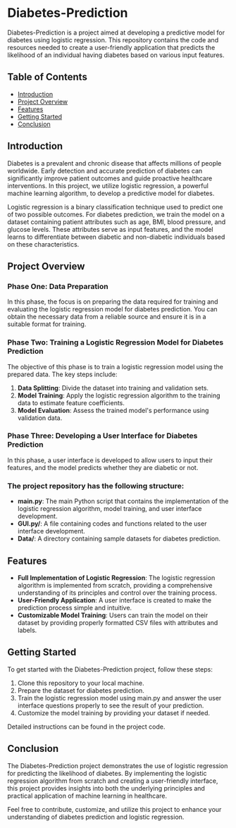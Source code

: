 # Diabetes-Prediction

Diabetes-Prediction is a project aimed at developing a predictive model for diabetes using logistic regression. This repository contains the code and resources needed to create a user-friendly application that predicts the likelihood of an individual having diabetes based on various input features.

## Table of Contents
- [Introduction](#introduction)
- [Project Overview](#project-overview)
- [Features](#features)
- [Getting Started](#getting-started)
- [Conclusion](#conclusion)

## Introduction
Diabetes is a prevalent and chronic disease that affects millions of people worldwide. Early detection and accurate prediction of diabetes can significantly improve patient outcomes and guide proactive healthcare interventions. In this project, we utilize logistic regression, a powerful machine learning algorithm, to develop a predictive model for diabetes.

Logistic regression is a binary classification technique used to predict one of two possible outcomes. For diabetes prediction, we train the model on a dataset containing patient attributes such as age, BMI, blood pressure, and glucose levels. These attributes serve as input features, and the model learns to differentiate between diabetic and non-diabetic individuals based on these characteristics.

## Project Overview
### Phase One: Data Preparation
In this phase, the focus is on preparing the data required for training and evaluating the logistic regression model for diabetes prediction. You can obtain the necessary data from a reliable source and ensure it is in a suitable format for training.

### Phase Two: Training a Logistic Regression Model for Diabetes Prediction
The objective of this phase is to train a logistic regression model using the prepared data. The key steps include:
1. **Data Splitting**: Divide the dataset into training and validation sets.
2. **Model Training**: Apply the logistic regression algorithm to the training data to estimate feature coefficients.
3. **Model Evaluation**: Assess the trained model's performance using validation data.

### Phase Three: Developing a User Interface for Diabetes Prediction
In this phase, a user interface is developed to allow users to input their features, and the model predicts whether they are diabetic or not.

### The project repository has the following structure:

- **main.py**: The main Python script that contains the implementation of the logistic regression algorithm, model training, and user interface development.
- **GUI.py/**: A file containing codes and functions related to the user interface development.
- **Data/**: A directory containing sample datasets for diabetes prediction.

## Features
- **Full Implementation of Logistic Regression**: The logistic regression algorithm is implemented from scratch, providing a comprehensive understanding of its principles and control over the training process.
- **User-Friendly Application**: A user interface is created to make the prediction process simple and intuitive.
- **Customizable Model Training**: Users can train the model on their dataset by providing properly formatted CSV files with attributes and labels.

## Getting Started
To get started with the Diabetes-Prediction project, follow these steps:

1. Clone this repository to your local machine.
2. Prepare the dataset for diabetes prediction.
3. Train the logistic regression model using main.py and answer the user interface questions properly to see the result of your prediction.
6. Customize the model training by providing your dataset if needed.

Detailed instructions can be found in the project code.

## Conclusion
The Diabetes-Prediction project demonstrates the use of logistic regression for predicting the likelihood of diabetes. By implementing the logistic regression algorithm from scratch and creating a user-friendly interface, this project provides insights into both the underlying principles and practical application of machine learning in healthcare.

Feel free to contribute, customize, and utilize this project to enhance your understanding of diabetes prediction and logistic regression.
